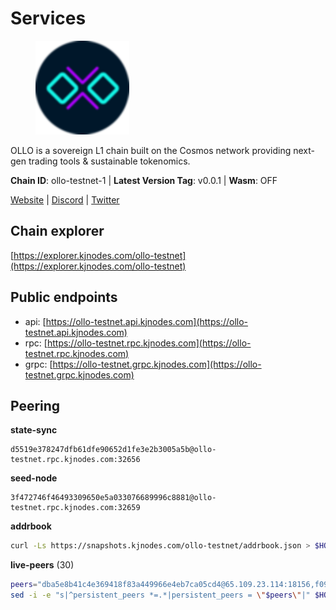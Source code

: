 # Services

<figure><img src="https://raw.githubusercontent.com/kj89/cosmos-images/main/logos/ollo.png" width="150" alt=""><figcaption></figcaption></figure>

OLLO is a sovereign L1 chain built on the Cosmos network providing  next-gen trading tools & sustainable tokenomics.

**Chain ID**: ollo-testnet-1 | **Latest Version Tag**: v0.0.1 | **Wasm**: OFF

[Website](https://www.ollostation.zone) | [Discord](https://discord.com/invite/GxBqZ9mSSm) | [Twitter](https://twitter.com/OLLOStation)




## Chain explorer
[https://explorer.kjnodes.com/ollo-testnet](https://explorer.kjnodes.com/ollo-testnet)

## Public endpoints

* api: [https://ollo-testnet.api.kjnodes.com](https://ollo-testnet.api.kjnodes.com)
* rpc: [https://ollo-testnet.rpc.kjnodes.com](https://ollo-testnet.rpc.kjnodes.com)
* grpc: [https://ollo-testnet.grpc.kjnodes.com](https://ollo-testnet.grpc.kjnodes.com)

## Peering

**state-sync**

```text
d5519e378247dfb61dfe90652d1fe3e2b3005a5b@ollo-testnet.rpc.kjnodes.com:32656
```

**seed-node**

```text
3f472746f46493309650e5a033076689996c8881@ollo-testnet.rpc.kjnodes.com:32659
```

**addrbook**
```bash
curl -Ls https://snapshots.kjnodes.com/ollo-testnet/addrbook.json > $HOME/.ollo/config/addrbook.json
```

**live-peers** (30)
```bash
peers="dba5e8b41c4e369418f83a449966e4eb7ca05cd4@65.109.23.114:18156,f09d8e2ada2d1d66a9cc8213a1d8ca7c6e5a29a6@65.108.79.57:54656,42beefd08b5f8580177d1506220db3a548090262@65.108.195.29:26116,46cd4ab1a4fd92ee0ab510d05dce3cd00e639a05@3.235.146.125:26656,da8d3ca8e1c147f0037b1c43ad3de7174f5ec1b7@209.145.59.224:26656,d5519e378247dfb61dfe90652d1fe3e2b3005a5b@65.109.68.190:32656,2a8f0fada8b8b71b8154cf30ce44aebea1b5fe3d@162.19.238.122:26656,7dc63d58dccf6777206d5cdbc1ec1b9ba5221bd5@65.108.97.58:15656,67d27bdbc3c444c557d555164518d8f551a922c5@136.243.103.32:46656,43da48176665407ebbe40f809a0ec2c84ab0579e@65.109.24.121:26656,5c2a752c9b1952dbed075c56c600c3a79b58c395@195.3.220.135:27006,a9123ae1e1b7f8438e7262efd50031aab600df41@154.12.225.160:32656,a553ae4af55d127300dd707a46e715b47a82610a@65.21.131.215:26626,125b0e30f00df3ff2ee7b29b7992ed888998ad31@65.109.28.177:47656,412da32e046360f7e5168a89f80172ad093b17d9@65.109.37.58:17656,3ea40f63890f10272201edf96d2a49e197e52091@65.108.105.48:18156,69d2c02f413bea1376f5398646f0c2ce0f82d62e@141.94.73.93:26656,536c816c0d32ceb601fcf047284f65dc68c0513a@65.21.134.202:26626,d6c5ff021b091a1fd93b9f811cf7fca0d31e8510@65.108.238.61:46656,a99fc4e81770ca32d574cac2e8680dccc9b55f74@18.144.61.148:26656,b1fe199b7ac2a7714c5d21524bb87810a2be94fb@135.181.178.53:32656,e53eedfc4c5c4487e1fba7f3b97de6aadfca8cea@5.161.179.64:26656,e3d1fbe11462a128f14ebc10f7e8bd59823f09e2@161.97.152.215:26656,c0b03cf21640b12d78f6b4b50d7505d05d37f055@95.217.230.54:26656,036d17d15c4e36cee8d93f9fb1a5ad5cb956631f@213.136.76.191:26656,c2bc7720a610d753b037d89e6c3f58f7c718e24f@116.202.117.229:32656,d14b740968d24aa5c31ade7dbda2b1204c40f24c@65.109.52.156:46656,f2994f0ed16756151914ee95f041a7bff4f82b22@138.201.204.5:29656,517786f9e5e9caf196fed64c2130528e0ef59643@65.109.70.23:18156,29b78da822388df177f4111e6589958d9f796f06@65.109.122.105:60856"
sed -i -e "s|^persistent_peers *=.*|persistent_peers = \"$peers\"|" $HOME/.ollo/config/config.toml
```
